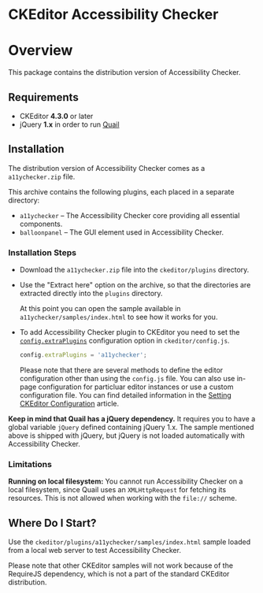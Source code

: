 CKEditor Accessibility Checker
==================================================

# Overview

This package contains the distribution version of Accessibility Checker.

## Requirements

* CKEditor **4.3.0** or later
* jQuery **1.x** in order to run [Quail](http://quailjs.org/)

## Installation

The distribution version of Accessibility Checker comes as a `a11ychecker.zip` file.

This archive contains the following plugins, each placed in a separate directory:

* `a11ychecker` &ndash; The Accessibility Checker core providing all essential components.
* `balloonpanel` &ndash; The GUI element used in Accessibility Checker.

### Installation Steps

* Download the `a11ychecker.zip` file into the `ckeditor/plugins` directory.
* Use the "Extract here" option on the archive, so that the directories are extracted directly into the `plugins` directory.

	At this point you can open the sample available in `a11ychecker/samples/index.html` to see how it works for you.

* To add Accessibility Checker plugin to CKEditor you need to set the [`config.extraPlugins`](http://docs.ckeditor.com/#!/api/CKEDITOR.config-cfg-extraPlugins) configuration option in `ckeditor/config.js`.

	```javascript
	config.extraPlugins = 'a11ychecker';
	```

	Please note that there are several methods to define the editor configuration other than using the `config.js` file. You can also use in-page configuration for particluar editor instances or use a custom configuration file. You can find detailed information in the [Setting CKEditor Configuration](http://docs.ckeditor.com/#!/guide/dev_configuration) article.

**Keep in mind that Quail has a jQuery dependency.** It requires you to have a global variable `jQuery` defined containing jQuery 1.x. The  sample mentioned above is shipped with jQuery, but jQuery is not loaded automatically with Accessibility Checker.

### Limitations

**Running on local filesystem:** You cannot run Accessibility Checker on a local filesystem, since Quail uses an `XMLHttpRequest` for fetching its resources. This is not allowed when working with the `file://` scheme.

## Where Do I Start?

Use the `ckeditor/plugins/a11ychecker/samples/index.html` sample loaded from a local web server to test Accessibility Checker.

Please note that other CKEditor samples will not work because of the RequireJS dependency, which is not a part of the standard CKEditor distribution.
